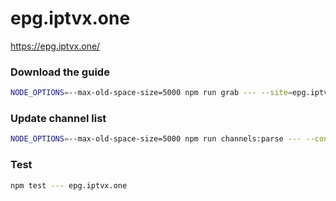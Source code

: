 # epg.iptvx.one

https://epg.iptvx.one/

### Download the guide

```sh
NODE_OPTIONS=--max-old-space-size=5000 npm run grab --- --site=epg.iptvx.one
```

### Update channel list

```sh
NODE_OPTIONS=--max-old-space-size=5000 npm run channels:parse --- --config=./sites/epg.iptvx.one/epg.iptvx.one.config.js --output=./sites/epg.iptvx.one/epg.iptvx.one.channels.xml
```

### Test

```sh
npm test --- epg.iptvx.one
```
